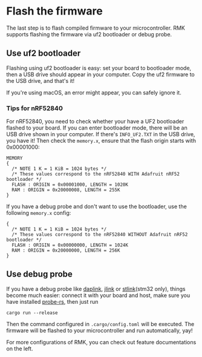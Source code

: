 # Flash the firmware

The last step is to flash compiled firmware to your microcontroller. RMK supports flashing the firmware via uf2 bootloader or debug probe.

## Use uf2 bootloader

Flashing using uf2 bootloader is easy: set your board to bootloader mode, then a USB drive should appear in your computer. Copy the uf2 firmware to the USB drive, and that's it!

If you're using macOS, an error might appear, you can safely ignore it.

### Tips for nRF52840

For nRF52840, you need to check whether your have a UF2 bootloader flashed to your board. If you can enter bootloader mode, there will be an USB drive shown in your computer. If there's `INFO_UF2.TXT` in the USB drive, you have it! Then check the `memory.x`, ensure that the flash origin starts with 0x00001000:

```
MEMORY
{
  /* NOTE 1 K = 1 KiB = 1024 bytes */
  /* These values correspond to the nRF52840 WITH Adafruit nRF52 bootloader */
  FLASH : ORIGIN = 0x00001000, LENGTH = 1020K
  RAM : ORIGIN = 0x20000008, LENGTH = 255K
}
```

If you have a debug probe and don't want to use the bootloader, use the following `memory.x` config:

```
{
  /* NOTE 1 K = 1 KiB = 1024 bytes */
  /* These values correspond to the nRF52840 WITHOUT Adafruit nRF52 bootloader */
  FLASH : ORIGIN = 0x00000000, LENGTH = 1024K
  RAM : ORIGIN = 0x20000000, LENGTH = 256K
}
```

## Use debug probe

If you have a debug probe like [daplink](https://daplink.io/), [jlink](https://www.segger.com/products/debug-probes/j-link/) or [stlink](https://github.com/stlink-org/stlink)(stm32 only), things become much easier: connect it with your board and host, make sure you have installed [probe-rs](https://probe.rs/), then just run

```shell
cargo run --release
```

Then the command configured in `.cargo/config.toml` will be executed. The firmware will be flashed to your microcontroller and run automatically, yay!

For more configurations of RMK, you can check out feature documentations on the left.
